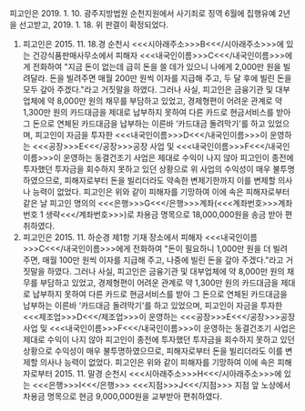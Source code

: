 피고인은 2019. 1. 10. 광주지방법원 순천지원에서 사기죄로 징역 6월에 집행유예 2년을 선고받고, 2019. 1. 18. 위 판결이 확정되었다.
1. 피고인은 2015. 11. 18.경 순천시 <<<시아래주소>>>B<<</시아래주소>>>에 있는 건강식품판매사무소에서 피해자 <<<내국인이름>>>C<<</내국인이름>>>에게 전화하여 "지금 돈이 없는데 급히 돈을 쓸 데가 있으니 나에게 2,000만 원을 빌려달라. 돈을 빌려주면 매월 200만 원씩 이자를 지급해 주고, 두 달 후에 빌린 돈을 모두 갚아 주겠다."라고 거짓말을 하였다.
그러나 사실, 피고인은 금융기관 및 대부업체에 약 8,000만 원의 채무를 부담하고 있었고, 경제형편이 어려운 관계로 약 1,300만 원의 카드대금을 제대로 납부하지 못하여 다른 카드로 현금서비스를 받아 그 돈으로 연체된 카드대금을 납부하는 이른바 ‘카드대금 돌려막기'를 하고 있었으며, 피고인이 자금을 투자한 <<<내국인이름>>>D<<</내국인이름>>>이 운영하는 <<<공장>>>E<<</공장>>>공장 사업 및 <<<내국인이름>>>F<<</내국인이름>>>이 운영하는 동결건조기 사업은 제대로 수익이 나지 않아 피고인이 종전에 투자했던 투자금을 회수하지 못하고 있던 상황으로 위 사업의 수익성이 매우 불투명하였으므로, 피해자로부터 돈을 빌리더라도 약속한 변제기한까지 이를 변제할 의사나 능력이 없었다.
피고인은 위와 같이 피해자를 기망하여 이에 속은 피해자로부터 같은 날 피고인 명의의 <<<은행>>>G<<</은행>>>계좌(<<<계좌번호>>>계좌번호 1 생략<<</계좌번호>>>)로 차용금 명목으로 18,000,000원을 송금 받아 편취하였다.
2. 피고인은 2015. 11. 하순경 제1항 기재 장소에서 피해자 <<<내국인이름>>>C<<</내국인이름>>>에게 전화하여 "돈이 필요하니 1,000만 원을 더 빌려 주면, 매월 100만 원씩 이자를 지급해 주고, 나중에 빌린 돈을 갚아 주겠다."라고 거짓말을 하였다.
그러나 사실, 피고인은 금융기관 및 대부업체에 약 8,000만 원의 채무를 부담하고 있었고, 경제형편이 어려운 관계로 약 1,300만 원의 카드대금을 제대로 납부하지 못하여 다른 카드로 현금서비스를 받아 그 돈으로 연체된 카드대금을 납부하는 이른바 ‘카드대금 돌려막기'를 하고 있었으며, 피고인이 자금을 투자한 <<<제조업>>>D<<</제조업>>>이 운영하는 <<<공장>>>E<<</공장>>>공장 사업 및 <<<내국인이름>>>F<<</내국인이름>>>이 운영하는 동결건조기 사업은 제대로 수익이 나지 않아 피고인이 종전에 투자했던 투자금을 회수하지 못하고 있던 상황으로 수익성이 매우 불투명하였으므로, 피해자로부터 돈을 빌리더라도 이를 변제할 의사나 능력이 없었다.
피고인은 위와 같이 피해자를 기망하여 이에 속은 피해자로부터 2015. 11. 말경 순천시 <<<시아래주소>>>H<<</시아래주소>>>에 있는 <<<은행>>>I<<</은행>>> <<<지점>>>J<<</지점>>> 지점 앞 노상에서 차용금 명목으로 현금 9,000,000원을 교부받아 편취하였다.